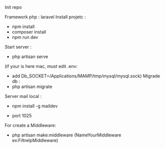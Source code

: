 Init repo

Framework php : laravel
Install projetc :
 - npm install
 - composer install
 - npm run dev

Start server :

- php artisan serve

(if your is here mac, must edit .env:
  - add Db_SOCKET=/Applications/MAMP/tmp/mysql/mysql.sock)
 Migrade db :
- php artisan migrate

Server mail local :
- npm install -g maildev

- port 1025


For create a Middleware:
- php artisan make:middleware (NameYourMiddleware ex:FiltreIpMiddleware)